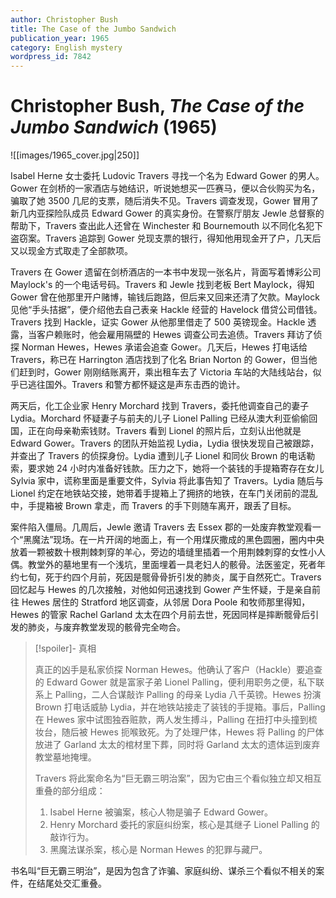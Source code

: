 ```yaml
---
author: Christopher Bush
title: The Case of the Jumbo Sandwich
publication_year: 1965
category: English mystery
wordpress_id: 7842
---
```


# Christopher Bush, <i>The Case of the Jumbo Sandwich</i> (1965)

![[images/1965_cover.jpg|250]]

Isabel Herne 女士委托 Ludovic Travers 寻找一个名为 Edward Gower 的男人。Gower 在剑桥的一家酒店与她结识，听说她想买一匹赛马，便以合伙购买为名，骗取了她 3500 几尼的支票，随后消失不见。Travers 调查发现，Gower 冒用了新几内亚探险队成员 Edward Gower 的真实身份。在警察厅朋友 Jewle 总督察的帮助下，Travers 查出此人还曾在 Winchester 和 Bournemouth 以不同化名犯下盗窃案。Travers 追踪到 Gower 兑现支票的银行，得知他用现金开了户，几天后又以现金方式取走了全部款项。

Travers 在 Gower 遗留在剑桥酒店的一本书中发现一张名片，背面写着博彩公司 Maylock's 的一个电话号码。Travers 和 Jewle 找到老板 Bert Maylock，得知 Gower 曾在他那里开户赌博，输钱后跑路，但后来又回来还清了欠款。Maylock 见他“手头拮据”，便介绍他去自己表亲 Hackle 经营的 Havelock 借贷公司借钱。Travers 找到 Hackle，证实 Gower 从他那里借走了 500 英镑现金。Hackle 透露，当客户赖账时，他会雇用隔壁的 Hewes 调查公司去追债。Travers 拜访了侦探 Norman Hewes，Hewes 承诺会追查 Gower。几天后，Hewes 打电话给 Travers，称已在 Harrington 酒店找到了化名 Brian Norton 的 Gower，但当他们赶到时，Gower 刚刚结账离开，乘出租车去了 Victoria 车站的大陆线站台，似乎已逃往国外。Travers 和警方都怀疑这是声东击西的诡计。

两天后，化工企业家 Henry Morchard 找到 Travers，委托他调查自己的妻子 Lydia。Morchard 怀疑妻子与前夫的儿子 Lionel Palling 已经从澳大利亚偷偷回国，正在向母亲勒索钱财。Travers 看到 Lionel 的照片后，立刻认出他就是 Edward Gower。Travers 的团队开始监视 Lydia，Lydia 很快发现自己被跟踪，并查出了 Travers 的侦探身份。Lydia 遭到儿子 Lionel 和同伙 Brown 的电话勒索，要求她 24 小时内准备好钱款。压力之下，她将一个装钱的手提箱寄存在女儿 Sylvia 家中，谎称里面是重要文件，Sylvia 将此事告知了 Travers。Lydia 随后与 Lionel 约定在地铁站交接，她带着手提箱上了拥挤的地铁，在车门关闭前的混乱中，手提箱被 Brown 拿走，而 Travers 的手下则随车离开，跟丢了目标。

案件陷入僵局。几周后，Jewle 邀请 Travers 去 Essex 郡的一处废弃教堂观看一个“黑魔法”现场。在一片开阔的地面上，有一个用煤灰撒成的黑色圆圈，圈内中央放着一颗被数十根荆棘刺穿的羊心，旁边的墙缝里插着一个用荆棘刺穿的女性小人偶。教堂外的墓地里有一个浅坑，里面埋着一具老妇人的骸骨。法医鉴定，死者年约七旬，死于约四个月前，死因是髋骨骨折引发的肺炎，属于自然死亡。Travers 回忆起与 Hewes 的几次接触，对他如何迅速找到 Gower 产生怀疑，于是亲自前往 Hewes 居住的 Stratford 地区调查，从邻居 Dora Poole 和牧师那里得知，Hewes 的管家 Rachel Garland 太太在四个月前去世，死因同样是摔断髋骨后引发的肺炎，与废弃教堂发现的骸骨完全吻合。

> [!spoiler]- 真相
> 
> 真正的凶手是私家侦探 Norman Hewes。他确认了客户（Hackle）要追查的 Edward Gower 就是富家子弟 Lionel Palling，便利用职务之便，私下联系上 Palling，二人合谋敲诈 Palling 的母亲 Lydia 八千英镑。Hewes 扮演 Brown 打电话威胁 Lydia，并在地铁站接走了装钱的手提箱。事后，Palling 在 Hewes 家中试图独吞赃款，两人发生搏斗，Palling 在扭打中头撞到梳妆台，随后被 Hewes 扼喉致死。为了处理尸体，Hewes 将 Palling 的尸体放进了 Garland 太太的棺材里下葬，同时将 Garland 太太的遗体运到废弃教堂墓地掩埋。
> 
> Travers 将此案命名为“巨无霸三明治案”，因为它由三个看似独立却又相互重叠的部分组成：
> 1. Isabel Herne 被骗案，核心人物是骗子 Edward Gower。
> 2. Henry Morchard 委托的家庭纠纷案，核心是其继子 Lionel Palling 的敲诈行为。
> 3. 黑魔法谋杀案，核心是 Norman Hewes 的犯罪与藏尸。

书名叫“巨无霸三明治”，是因为包含了诈骗、家庭纠纷、谋杀三个看似不相关的案件，在结尾处交汇重叠。